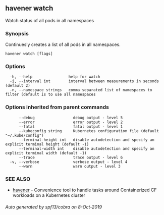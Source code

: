 ## havener watch

Watch status of all pods in all namespaces

### Synopsis

Continuesly creates a list of all pods in all namespaces.

```
havener watch [flags]
```

### Options

```
  -h, --help                help for watch
  -i, --interval int        interval between measurements in seconds (default 2)
  -n, --namespace strings   comma separated list of namespaces to filter (default is to use all namespaces
```

### Options inherited from parent commands

```
      --debug                 debug output - level 5
      --error                 error output - level 2
      --fatal                 fatal output - level 1
      --kubeconfig string     Kubernetes configuration file (default "~/.kube/config")
      --terminal-height int   disable autodetection and specify an explicit terminal height (default -1)
      --terminal-width int    disable autodetection and specify an explicit terminal width (default -1)
      --trace                 trace output - level 6
  -v, --verbose               verbose output - level 4
      --warn                  warn output - level 3
```

### SEE ALSO

* [havener](havener.md)	 - Convenience tool to handle tasks around Containerized CF workloads on a Kubernetes cluster

###### Auto generated by spf13/cobra on 8-Oct-2019
